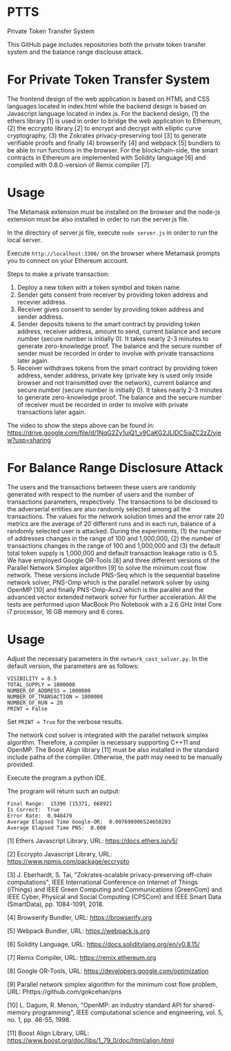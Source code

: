 # PTTS
Private Token Transfer System

This GitHub page includes repositories both the private token transfer system and the balance range disclouse attack.

# For Private Token Transfer System

The frontend design of the web application is based on HTML and CSS languages located in index.html while the backend design is based on Javascript 
language located in index.js. For the backend design, (1) the ethers library [1] is used in order to bridge the web application to Ethereum, (2) the 
eccrypto library [2] to encrypt and decrypt with elliptic curve cryptography, (3) the Zokrates privacy-preserving tool [3] to generate verifiable proofs 
and finally (4) browserify [4] and webpack [5] bundlers to be able to run functions in the browser. For the blockchain-side, the smart
contracts in Ethereum are implemented with Solidity language [6] and compiled with 0.8.0-version of Remix compiler [7].

# Usage

The Metamask extension must be installed on the browser and the node-js extension must be also installed in order to run the server.js file.

In the directory of server.js file, execute ```node server.js``` in order to run the local server. 

Execute ```http://localhost:3300/``` on the browser where Metamask prompts you to connect on your Ethereum account.

Steps to make a private transaction:
1. Deploy a new token with a token symbol and token name.
2. Sender gets consent from receiver by providing token address and recevier address.
3. Receiver gives consent to sender by providing token address and sender address.
4. Sender deposits tokens to the smart contract by providing token address, receiver address, amount to send, current balance and secure number (secure number is initially 0). It takes nearly 2-3 minutes to generate zero-knowledge proof. The balance and the secure number of sender must be recorded in order to involve with private transactions later again.
5. Receiver withdraws tokens from the smart contract by providing token address, sender address, private key (private key is used only inside browser and not transmitted over the network), current balance and secure number (secure number is initially 0). It takes nearly 2-3 minutes to generate zero-knowledge proof. The balance and the secure number of receiver must be recorded in order to involve with private transactions later again.

The video to show the steps above can be found in: https://drive.google.com/file/d/1NqG2Zy1ujQ1_v9CaKG2JLIDC5iaZC2zZ/view?usp=sharing

# For Balance Range Disclosure Attack

The users and the transactions between these users are randomly generated with respect to the number of users and the number of transactions parameters, 
respectively. The transactions to be disclosed to the adverserial entities are also randomly selected among all the transactions. The values for the 
network solution times and the error rate 20 metrics are the average of 20 different runs and in each run, balance of a randomly selected user is 
attacked. During the experiments, (1) the number of addresses changes in the range of 100 and 1,000,000, (2) the number of transactions changes in the 
range of 100 and 1,000,000 and (3) the default total token supply is 1,000,000 and default transaction leakage ratio is 0.5. We have employed Google 
OR-Tools [8] and three different versions of the Parallel Network Simplex algorithm [9] to solve the minimum cost flow network. These versions include 
PNS-Seq which is the sequential baseline network solver, PNS-Omp which is the parallel network solver by using OpenMP [10] and finally PNS-Omp-Avx2 which 
is the parallel and the advanced vector extended network solver for further acceleration. All the tests are performed upon MacBook Pro Notebook with a 
2.6 GHz Intel Core i7 processor, 16 GB memory and 6 cores. 

# Usage

Adjust the necessary parameters in the ```network_cost_solver.py```. In the default version, the parameters are as follows:

```
VISIBILITY = 0.5
TOTAL_SUPPLY = 1000000
NUMBER_OF_ADDRESS = 1000000
NUMBER_OF_TRANSACTION = 1000000
NUMBER_OF_RUN = 20
PRINT = False
```

Set ```PRINT = True``` for the verbose results.

The network cost solver is integrated with the parallel network simplex algorithm. Therefore, a compiler is necessary supporting C++11 and OpenMP. 
The Boost Align library [11] must be also installed in the standard include paths of the compiler. Otherwise, the path may need to be manually provided.

Execute the program a python IDE.

The program will return such an output:

```
Final Range:  15390 [15371, 66892]
Is Correct:  True
Error Rate:  0.948479
Average Elapsed Time Google-OR:  0.007690906524658203
Average Elapsed Time PNS:  0.008
```

[1] Ethers Javascript Library, URL: https://docs.ethers.io/v5/

[2] Eccrypto Javascript Library, URL: https://www.npmjs.com/package/eccrypto

[3] J. Eberhardt, S. Tai, "Zokrates-scalable privacy-preserving off-chain computations", IEEE International Conference on Internet of Things (iThings) 
and IEEE Green Computing and Communications (GreenCom) and IEEE Cyber, Physical and Social Computing (CPSCom) and IEEE Smart Data (SmartData),
pp. 1084-1091, 2018.

[4] Browserify Bundler, URL: https://browserify.org

[5] Webpack Bundler, URL: https://webpack.js.org

[6] Solidity Language, URL: https://docs.soliditylang.org/en/v0.8.15/

[7] Remix Compiler, URL: https://remix.ethereum.org

[8] Google OR-Tools, URL: https://developers.google.com/optimization

[9] Parallel network simplex algorithm for the minimum cost flow problem, URL: Phttps://github.com/gokcehan/pns

[10] L. Dagum, R. Menon, "OpenMP: an industry standard API for shared-memory programming", IEEE computational science and engineering, vol. 5, no. 1, 
pp. 46-55, 1998.

[11] Boost Align Library, URL: https://www.boost.org/doc/libs/1_79_0/doc/html/align.html











